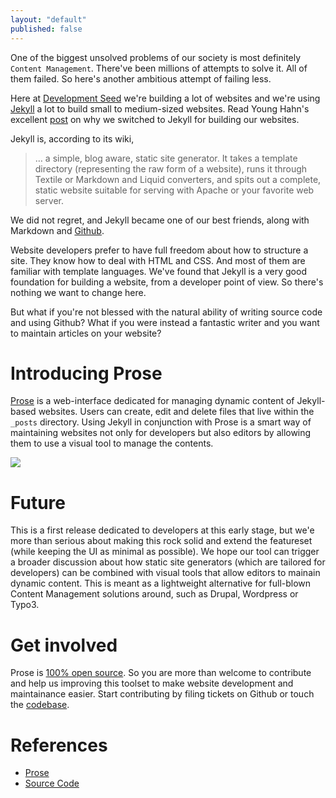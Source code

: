 ```yaml
---
layout: "default"
published: false
---
```


One of the biggest unsolved problems of our society is most definitely `Content Management`. There've been millions of attempts to solve it. All of them failed. So here's another ambitious attempt of failing less.

Here at [Development Seed](http://developmentseed.org) we're building a lot of websites and we're using [Jekyll](http://jekyllrb.com/) a lot to build small to medium-sized websites. Read Young Hahn's excellent [post](http://developmentseed.org/blog/2011/09/09/jekyll-github-pages/) on why we switched to Jekyll for building our websites.

Jekyll is, according to its wiki,

> … a simple, blog aware, static site generator. It takes a template directory (representing the raw form of a website), runs it through Textile or Markdown and Liquid converters, and spits out a complete, static website suitable for serving with Apache or your favorite web server.

We did not regret, and Jekyll became one of our best friends, along with Markdown and [Github](http://github.com).

Website developers prefer to have full freedom about how to structure a site. They know how to deal with HTML and CSS. And most of them are familiar with template languages. We've found that Jekyll is a very good foundation for building a website, from a developer point of view. So there's nothing we want to change here.

But what if you're not blessed with the natural ability of writing source code and using Github? What if you were instead a fantastic writer and you want to maintain articles on your website?


# Introducing Prose

[Prose](http://prose.io) is a web-interface dedicated for managing dynamic content of Jekyll-based websites. Users can create, edit and delete files that live within the `_posts` directory. Using Jekyll in conjunction with Prose is a smart way of maintaining websites not only for developers but also editors by allowing them to use a visual tool to manage the contents.

![](http://f.cl.ly/items/2b1x3N2j2v1T0M3M291H/Screen%20Shot%202012-06-12%20at%203.10.19%20PM.png)


# Future

This is a first release dedicated to developers at this early stage, but we'e more than serious about making this rock solid and extend the featureset (while keeping the UI as minimal as possible). We hope our tool can trigger a broader discussion about how static site generators (which are tailored for developers) can be combined with visual tools that allow editors to mainain dynamic content. This is meant as a lightweight alternative for full-blown Content Management solutions around, such as Drupal, Wordpress or Typo3. 


# Get involved

Prose is [100% open source](http://). So you are more than welcome to contribute and help us improving this toolset to make website development and maintainance easier. Start contributing by filing tickets on Github or touch the [codebase](http://github.com/prose).


# References

- [Prose](http://prose.github.com/prose)
- [Source Code](http://github.com/prose)
